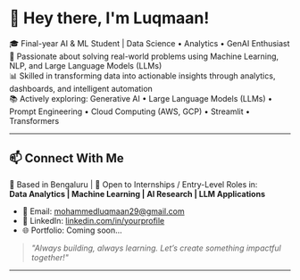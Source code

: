 # 👋 Hey there, I'm Luqmaan!

🎓 Final-year AI & ML Student | Data Science • Analytics • GenAI Enthusiast  
🚀 Passionate about solving real-world problems using Machine Learning, NLP, and Large Language Models (LLMs)  
📊 Skilled in transforming data into actionable insights through analytics, dashboards, and intelligent automation  
📚 Actively exploring: Generative AI • Large Language Models (LLMs) • Prompt Engineering • Cloud Computing (AWS, GCP) • Streamlit • Transformers  

---

## 📫 Connect With Me

📍 Based in Bengaluru | 💼 Open to Internships / Entry-Level Roles in:  
**Data Analytics | Machine Learning | AI Research | LLM Applications**

- 📧 Email: [mohammedluqmaan29@gmail.com](mailto:mohammedluqmaan29@gmail.com)  
- 💼 LinkedIn: [linkedin.com/in/yourprofile](https://linkedin.com/in/yourprofile)  
- 🌐 Portfolio: Coming soon...

> *"Always building, always learning. Let’s create something impactful together!"*

---

<!-- Feel free to check out my pinned repositories below 👇 -->
